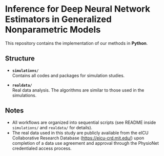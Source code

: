 # Inference for Deep Neural Network Estimators in Generalized Nonparametric Models

This repository contains the implementation of our methods in **Python**.

## Structure

- **`simulations/`**  
  Contains all codes and packages for simulation studies.

- **`realdata/`**  
  Real data analysis. The algorithms are similar to those used in the simulations.

## Notes

- All workflows are organized into sequential scripts (see README inside `simulations/` and `realdata/` for details).  
- The real data used in this study are publicly available from the eICU Collaborative Research Database (https://eicu-crd.mit.edu/) upon completion of a data use agreement and approval through the PhysioNet credentialed access process.
